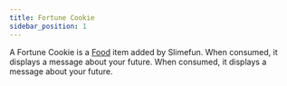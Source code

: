 ```yaml
---
title: Fortune Cookie
sidebar_position: 1
---
```


A Fortune Cookie is a [Food](/docs/Slimefun/Food) item added by Slimefun. When consumed, it displays a message about your future. When consumed, it displays a message about your future.

